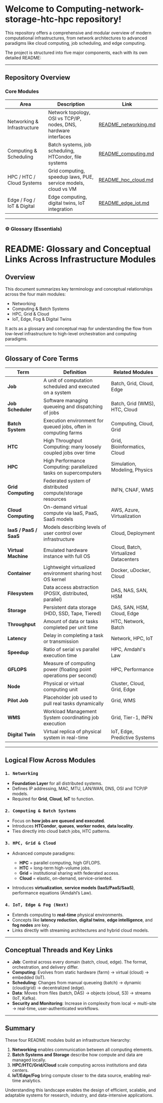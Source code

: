 # Welcome to Computing-network-storage-htc-hpc repository!

This repository offers a comprehensive and modular overview of modern computational infrastructures, from network architectures to advanced paradigms like cloud computing, job scheduling, and edge computing.

The project is structured into five major components, each with its own detailed README:

---

## Repository Overview

### Core Modules

| Area                        | Description                                                      | Link                                            |
| --------------------------- | ---------------------------------------------------------------- | ----------------------------------------------- |
| Networking & Infrastructure | Network topology, OSI vs TCP/IP, nodes, DNS, hardware interfaces | [README\_networking.md](./README_networking.md) |
| Computing & Scheduling      | Batch systems, job scheduling, HTCondor, file systems            | [README\_computing.md](./README_computing.md)   |
| HPC / HTC / Cloud Systems   | Grid computing, speedup laws, PUE, service models, cloud vs VM   | [README\_hpc\_cloud.md](./README_hpc_cloud.md)  |
| Edge / Fog / IoT & Digital  | Edge computing, digital twins, IoT integration                   | [README\_edge\_iot.md](./README_edge_iot.md)    |

---

### ⚙ Glossary (Essentials)
# README: Glossary and Conceptual Links Across Infrastructure Modules

## Overview

This document summarizes key terminology and conceptual relationships across the four main modules:

* Networking
* Computing & Batch Systems
* HPC, Grid & Cloud
* IoT, Edge, Fog & Digital Twins

It acts as a glossary and conceptual map for understanding the flow from low-level infrastructure to high-level orchestration and computing paradigms.

---

## Glossary of Core Terms

| Term                   | Definition                                                        | Related Modules                       |
| ---------------------- | ----------------------------------------------------------------- | ------------------------------------- |
| **Job**                | A unit of computation scheduled and executed on a system          | Batch, Grid, Cloud, Edge              |
| **Job Scheduler**      | Software managing queueing and dispatching of jobs                | Batch, Grid (WMS), HTC, Cloud         |
| **Batch System**       | Execution environment for queued jobs, often in computing farms   | Computing, Cloud, Grid                |
| **HTC**                | High Throughput Computing: many loosely coupled jobs over time    | Grid, Bioinformatics, Cloud           |
| **HPC**                | High Performance Computing: parallelized tasks on supercomputers  | Simulation, Modeling, Physics         |
| **Grid Computing**     | Federated system of distributed compute/storage resources         | INFN, CNAF, WMS                       |
| **Cloud Computing**    | On-demand virtual compute via IaaS, PaaS, SaaS models             | AWS, Azure, Virtualization            |
| **IaaS / PaaS / SaaS** | Models describing levels of user control over infrastructure      | Cloud, Deployment                     |
| **Virtual Machine**    | Emulated hardware instance with full OS                           | Cloud, Batch, Virtualized Datacenters |
| **Container**          | Lightweight virtualized environment sharing host OS kernel        | Docker, uDocker, Cloud                |
| **Filesystem**         | Data access abstraction (POSIX, distributed, parallel)            | DAS, NAS, SAN, HSM                    |
| **Storage**            | Persistent data storage (HDD, SSD, Tape, Tiered)                  | DAS, SAN, HSM, Cloud, Edge            |
| **Throughput**         | Amount of data or tasks completed per unit time                   | HTC, Network, Batch                   |
| **Latency**            | Delay in completing a task or transmission                        | Network, HPC, IoT                     |
| **Speedup**            | Ratio of serial vs parallel execution time                        | HPC, Amdahl's Law                     |
| **GFLOPS**             | Measure of computing power (floating point operations per second) | HPC, Performance                      |
| **Node**               | Physical or virtual computing unit                                | Cluster, Cloud, Grid, Edge            |
| **Pilot Job**          | Placeholder job used to pull real tasks dynamically               | Grid, WMS                             |
| **WMS**                | Workload Management System coordinating job execution             | Grid, Tier-1, INFN                    |
| **Digital Twin**       | Virtual replica of physical system in real-time                   | IoT, Edge, Predictive Systems         |

---

## Logical Flow Across Modules

### `1. Networking`

* **Foundation Layer** for all distributed systems.
* Defines IP addressing, MAC, MTU, LAN/WAN, DNS, OSI and TCP/IP models.
* Required for **Grid**, **Cloud**, **IoT** to function.

### `2. Computing & Batch Systems`

* Focus on **how jobs are queued and executed**.
* Introduces **HTCondor**, **queues**, **worker nodes**, **data locality**.
* Ties directly into cloud batch jobs, HTC patterns.

### `3. HPC, Grid & Cloud`

* Advanced compute paradigms:

  * **HPC** = parallel computing, high GFLOPS.
  * **HTC** = long-term high-volume jobs.
  * **Grid** = institutional sharing with federated access.
  * **Cloud** = elastic, on-demand, service-oriented.

* Introduces **virtualization**, **service models (IaaS/PaaS/SaaS)**, performance equations (Amdahl’s Law).

### `4. IoT, Edge & Fog (Next)`

* Extends computing to **real-time** physical environments.
* Concepts like **latency reduction**, **digital twins**, **edge intelligence**, and **fog nodes** are key.
* Links directly with streaming architectures and hybrid cloud models.

---

## Conceptual Threads and Key Links

* **Job**: Central across every domain (batch, cloud, edge). The format, orchestration, and delivery differ.
* **Computing**: Evolves from static hardware (farm) → virtual (cloud) → embedded (IoT).
* **Scheduling**: Changes from manual queueing (batch) → dynamic (cloud/grid) → decentralized (edge).
* **Data**: Moves from files (batch, DAS) → objects (cloud, S3) → streams (IoT, Kafka).
* **Security and Monitoring**: Increase in complexity from local → multi-site → real-time, user-authenticated workflows.

---

## Summary

These four README modules build an infrastructure hierarchy:

1. **Networking** enables communication between all computing elements.
2. **Batch Systems and Storage** describe how compute and data are managed locally.
3. **HPC/HTC/Grid/Cloud** scale computing across institutions and data centers.
4. **IoT/Edge/Fog** bring compute closer to the data source, enabling real-time analytics.

Understanding this landscape enables the design of efficient, scalable, and adaptable systems for research, industry, and data-intensive applications.
